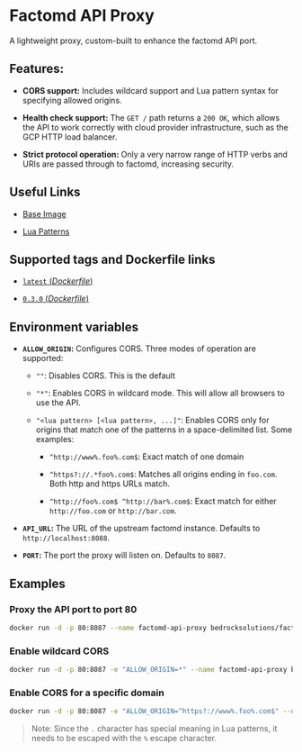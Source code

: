 # Factomd API Proxy

A lightweight proxy, custom-built to enhance the factomd API port.

## Features:

* **CORS support:** Includes wildcard support and Lua pattern syntax for specifying 
allowed origins.

* **Health check support:** The `GET /` path returns a `200 OK`, which allows the API to
work correctly with cloud provider infrastructure, such as the GCP HTTP load balancer.

* **Strict protocol operation:** Only a very narrow range of HTTP verbs and URIs are
passed through to factomd, increasing security.

## Useful Links
      
  * [Base Image](https://hub.docker.com/r/openresty/openresty/)
  
  * [Lua Patterns](https://www.lua.org/pil/20.2.html)

## Supported tags and Dockerfile links

* [`latest` (*Dockerfile*)](https://github.com/BedrockSolutions/factomd-api-proxy/blob/master/Dockerfile)
  
* [`0.3.0` (*Dockerfile*)](https://github.com/BedrockSolutions/factomd-api-proxy/blob/0.3.0/Dockerfile)

## Environment variables

* **`ALLOW_ORIGIN`:** Configures CORS. Three modes of operation are supported:

  * `""`: Disables CORS. This is the default
  
  * `"*"`: Enables CORS in wildcard mode. This will allow all browsers to use
  the API.
  
  * `"<lua pattern> [<lua pattern>, ...]"`: Enables CORS only for origins that match one
  of the patterns in a space-delimited list. Some examples:
  
    * `^http://www%.foo%.com$`: Exact match of one domain
    
    * `^https?://.*foo%.com$`: Matches all origins ending in `foo.com`. Both http
    and https URLs match.
    
    * `^http://foo%.com$ ^http://bar%.com$`: Exact match for either `http://foo.com`
    or `http://bar.com`.
    
* **`API_URL`:** The URL of the upstream factomd instance. Defaults to `http://localhost:8088`.

* **`PORT`:** The port the proxy will listen on. Defaults to `8087`.

## Examples

### Proxy the API port to port 80
```bash
docker run -d -p 80:8087 --name factomd-api-proxy bedrocksolutions/factomd-api-proxy:<tag>
```

### Enable wildcard CORS
```bash
docker run -d -p 80:8087 -e "ALLOW_ORIGIN=*" --name factomd-api-proxy bedrocksolutions/factomd-api-proxy:<tag>
```

### Enable CORS for a specific domain
```bash
docker run -d -p 80:8087 -e "ALLOW_ORIGIN=^https?://www%.foo%.com$" --name factomd-api-proxy bedrocksolutions/factomd-api-proxy:<tag>
```

> Note: Since the `.` character has special meaning in Lua patterns, it needs to be
escaped with the `%` escape character.